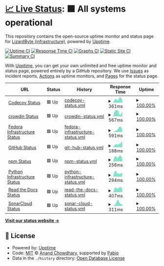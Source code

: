 # [📈 Live Status](https://status-dev.lizardbyte.dev): <!--live status--> **🟩 All systems operational**

This repository contains the open-source uptime monitor and status page for [LizardByte (infrastructure)](https://status-dev.lizardbyte.dev), powered by [Upptime](https://github.com/upptime/upptime).

[![Uptime CI](https://github.com/LizardByte-infrastructure/upptime-dev/workflows/Uptime%20CI/badge.svg)](https://github.com/LizardByte-infrastructure/upptime-dev/actions?query=workflow%3A%22Uptime+CI%22)
[![Response Time CI](https://github.com/LizardByte-infrastructure/upptime-dev/workflows/Response%20Time%20CI/badge.svg)](https://github.com/LizardByte-infrastructure/upptime-dev/actions?query=workflow%3A%22Response+Time+CI%22)
[![Graphs CI](https://github.com/LizardByte-infrastructure/upptime-dev/workflows/Graphs%20CI/badge.svg)](https://github.com/LizardByte-infrastructure/upptime-dev/actions?query=workflow%3A%22Graphs+CI%22)
[![Static Site CI](https://github.com/LizardByte-infrastructure/upptime-dev/workflows/Static%20Site%20CI/badge.svg)](https://github.com/LizardByte-infrastructure/upptime-dev/actions?query=workflow%3A%22Static+Site+CI%22)
[![Summary CI](https://github.com/LizardByte-infrastructure/upptime-dev/workflows/Summary%20CI/badge.svg)](https://github.com/LizardByte-infrastructure/upptime-dev/actions?query=workflow%3A%22Summary+CI%22)

With [Upptime](https://upptime.js.org), you can get your own unlimited and free uptime monitor and status page, powered entirely by a GitHub repository. We use [Issues](https://github.com/LizardByte-infrastructure/upptime-dev/issues) as incident reports, [Actions](https://github.com/LizardByte-infrastructure/upptime-dev/actions) as uptime monitors, and [Pages](https://status-dev.lizardbyte.dev) for the status page.

<!--start: status pages-->
<!-- This summary is generated by Upptime (https://github.com/upptime/upptime) -->
<!-- Do not edit this manually, your changes will be overwritten -->
<!-- prettier-ignore -->
| URL | Status | History | Response Time | Uptime |
| --- | ------ | ------- | ------------- | ------ |
| <img alt="" src="https://icons.duckduckgo.com/ip3/status.codecov.com.ico" height="13"> [Codecov Status](https://status.codecov.com/) | 🟩 Up | [codecov-status.yml](https://github.com/LizardByte-infrastructure/upptime-dev/commits/HEAD/history/codecov-status.yml) | <details><summary><img alt="Response time graph" src="./graphs/codecov-status/response-time-week.png" height="20"> 361ms</summary><br><a href="https://status-dev.lizardbyte.dev/history/codecov-status"><img alt="Response time 361" src="https://img.shields.io/endpoint?url=https%3A%2F%2Fraw.githubusercontent.com%2FLizardByte-infrastructure%2Fupptime-dev%2FHEAD%2Fapi%2Fcodecov-status%2Fresponse-time.json"></a><br><a href="https://status-dev.lizardbyte.dev/history/codecov-status"><img alt="24-hour response time 361" src="https://img.shields.io/endpoint?url=https%3A%2F%2Fraw.githubusercontent.com%2FLizardByte-infrastructure%2Fupptime-dev%2FHEAD%2Fapi%2Fcodecov-status%2Fresponse-time-day.json"></a><br><a href="https://status-dev.lizardbyte.dev/history/codecov-status"><img alt="7-day response time 361" src="https://img.shields.io/endpoint?url=https%3A%2F%2Fraw.githubusercontent.com%2FLizardByte-infrastructure%2Fupptime-dev%2FHEAD%2Fapi%2Fcodecov-status%2Fresponse-time-week.json"></a><br><a href="https://status-dev.lizardbyte.dev/history/codecov-status"><img alt="30-day response time 361" src="https://img.shields.io/endpoint?url=https%3A%2F%2Fraw.githubusercontent.com%2FLizardByte-infrastructure%2Fupptime-dev%2FHEAD%2Fapi%2Fcodecov-status%2Fresponse-time-month.json"></a><br><a href="https://status-dev.lizardbyte.dev/history/codecov-status"><img alt="1-year response time 361" src="https://img.shields.io/endpoint?url=https%3A%2F%2Fraw.githubusercontent.com%2FLizardByte-infrastructure%2Fupptime-dev%2FHEAD%2Fapi%2Fcodecov-status%2Fresponse-time-year.json"></a></details> | <details><summary><a href="https://status-dev.lizardbyte.dev/history/codecov-status">100.00%</a></summary><a href="https://status-dev.lizardbyte.dev/history/codecov-status"><img alt="All-time uptime 100.00%" src="https://img.shields.io/endpoint?url=https%3A%2F%2Fraw.githubusercontent.com%2FLizardByte-infrastructure%2Fupptime-dev%2FHEAD%2Fapi%2Fcodecov-status%2Fuptime.json"></a><br><a href="https://status-dev.lizardbyte.dev/history/codecov-status"><img alt="24-hour uptime 100.00%" src="https://img.shields.io/endpoint?url=https%3A%2F%2Fraw.githubusercontent.com%2FLizardByte-infrastructure%2Fupptime-dev%2FHEAD%2Fapi%2Fcodecov-status%2Fuptime-day.json"></a><br><a href="https://status-dev.lizardbyte.dev/history/codecov-status"><img alt="7-day uptime 100.00%" src="https://img.shields.io/endpoint?url=https%3A%2F%2Fraw.githubusercontent.com%2FLizardByte-infrastructure%2Fupptime-dev%2FHEAD%2Fapi%2Fcodecov-status%2Fuptime-week.json"></a><br><a href="https://status-dev.lizardbyte.dev/history/codecov-status"><img alt="30-day uptime 100.00%" src="https://img.shields.io/endpoint?url=https%3A%2F%2Fraw.githubusercontent.com%2FLizardByte-infrastructure%2Fupptime-dev%2FHEAD%2Fapi%2Fcodecov-status%2Fuptime-month.json"></a><br><a href="https://status-dev.lizardbyte.dev/history/codecov-status"><img alt="1-year uptime 100.00%" src="https://img.shields.io/endpoint?url=https%3A%2F%2Fraw.githubusercontent.com%2FLizardByte-infrastructure%2Fupptime-dev%2FHEAD%2Fapi%2Fcodecov-status%2Fuptime-year.json"></a></details>
| <img alt="" src="https://icons.duckduckgo.com/ip3/status.crowdin.com.ico" height="13"> [crowdin Status](https://status.crowdin.com/) | 🟩 Up | [crowdin-status.yml](https://github.com/LizardByte-infrastructure/upptime-dev/commits/HEAD/history/crowdin-status.yml) | <details><summary><img alt="Response time graph" src="./graphs/crowdin-status/response-time-week.png" height="20"> 567ms</summary><br><a href="https://status-dev.lizardbyte.dev/history/crowdin-status"><img alt="Response time 567" src="https://img.shields.io/endpoint?url=https%3A%2F%2Fraw.githubusercontent.com%2FLizardByte-infrastructure%2Fupptime-dev%2FHEAD%2Fapi%2Fcrowdin-status%2Fresponse-time.json"></a><br><a href="https://status-dev.lizardbyte.dev/history/crowdin-status"><img alt="24-hour response time 567" src="https://img.shields.io/endpoint?url=https%3A%2F%2Fraw.githubusercontent.com%2FLizardByte-infrastructure%2Fupptime-dev%2FHEAD%2Fapi%2Fcrowdin-status%2Fresponse-time-day.json"></a><br><a href="https://status-dev.lizardbyte.dev/history/crowdin-status"><img alt="7-day response time 567" src="https://img.shields.io/endpoint?url=https%3A%2F%2Fraw.githubusercontent.com%2FLizardByte-infrastructure%2Fupptime-dev%2FHEAD%2Fapi%2Fcrowdin-status%2Fresponse-time-week.json"></a><br><a href="https://status-dev.lizardbyte.dev/history/crowdin-status"><img alt="30-day response time 567" src="https://img.shields.io/endpoint?url=https%3A%2F%2Fraw.githubusercontent.com%2FLizardByte-infrastructure%2Fupptime-dev%2FHEAD%2Fapi%2Fcrowdin-status%2Fresponse-time-month.json"></a><br><a href="https://status-dev.lizardbyte.dev/history/crowdin-status"><img alt="1-year response time 567" src="https://img.shields.io/endpoint?url=https%3A%2F%2Fraw.githubusercontent.com%2FLizardByte-infrastructure%2Fupptime-dev%2FHEAD%2Fapi%2Fcrowdin-status%2Fresponse-time-year.json"></a></details> | <details><summary><a href="https://status-dev.lizardbyte.dev/history/crowdin-status">100.00%</a></summary><a href="https://status-dev.lizardbyte.dev/history/crowdin-status"><img alt="All-time uptime 100.00%" src="https://img.shields.io/endpoint?url=https%3A%2F%2Fraw.githubusercontent.com%2FLizardByte-infrastructure%2Fupptime-dev%2FHEAD%2Fapi%2Fcrowdin-status%2Fuptime.json"></a><br><a href="https://status-dev.lizardbyte.dev/history/crowdin-status"><img alt="24-hour uptime 100.00%" src="https://img.shields.io/endpoint?url=https%3A%2F%2Fraw.githubusercontent.com%2FLizardByte-infrastructure%2Fupptime-dev%2FHEAD%2Fapi%2Fcrowdin-status%2Fuptime-day.json"></a><br><a href="https://status-dev.lizardbyte.dev/history/crowdin-status"><img alt="7-day uptime 100.00%" src="https://img.shields.io/endpoint?url=https%3A%2F%2Fraw.githubusercontent.com%2FLizardByte-infrastructure%2Fupptime-dev%2FHEAD%2Fapi%2Fcrowdin-status%2Fuptime-week.json"></a><br><a href="https://status-dev.lizardbyte.dev/history/crowdin-status"><img alt="30-day uptime 100.00%" src="https://img.shields.io/endpoint?url=https%3A%2F%2Fraw.githubusercontent.com%2FLizardByte-infrastructure%2Fupptime-dev%2FHEAD%2Fapi%2Fcrowdin-status%2Fuptime-month.json"></a><br><a href="https://status-dev.lizardbyte.dev/history/crowdin-status"><img alt="1-year uptime 100.00%" src="https://img.shields.io/endpoint?url=https%3A%2F%2Fraw.githubusercontent.com%2FLizardByte-infrastructure%2Fupptime-dev%2FHEAD%2Fapi%2Fcrowdin-status%2Fuptime-year.json"></a></details>
| <img alt="" src="https://fedoraproject.org/favicon.ico" height="13"> [Fedora Infrastructure Status](https://status.fedoraproject.org/) | 🟩 Up | [fedora-infrastructure-status.yml](https://github.com/LizardByte-infrastructure/upptime-dev/commits/HEAD/history/fedora-infrastructure-status.yml) | <details><summary><img alt="Response time graph" src="./graphs/fedora-infrastructure-status/response-time-week.png" height="20"> 591ms</summary><br><a href="https://status-dev.lizardbyte.dev/history/fedora-infrastructure-status"><img alt="Response time 591" src="https://img.shields.io/endpoint?url=https%3A%2F%2Fraw.githubusercontent.com%2FLizardByte-infrastructure%2Fupptime-dev%2FHEAD%2Fapi%2Ffedora-infrastructure-status%2Fresponse-time.json"></a><br><a href="https://status-dev.lizardbyte.dev/history/fedora-infrastructure-status"><img alt="24-hour response time 591" src="https://img.shields.io/endpoint?url=https%3A%2F%2Fraw.githubusercontent.com%2FLizardByte-infrastructure%2Fupptime-dev%2FHEAD%2Fapi%2Ffedora-infrastructure-status%2Fresponse-time-day.json"></a><br><a href="https://status-dev.lizardbyte.dev/history/fedora-infrastructure-status"><img alt="7-day response time 591" src="https://img.shields.io/endpoint?url=https%3A%2F%2Fraw.githubusercontent.com%2FLizardByte-infrastructure%2Fupptime-dev%2FHEAD%2Fapi%2Ffedora-infrastructure-status%2Fresponse-time-week.json"></a><br><a href="https://status-dev.lizardbyte.dev/history/fedora-infrastructure-status"><img alt="30-day response time 591" src="https://img.shields.io/endpoint?url=https%3A%2F%2Fraw.githubusercontent.com%2FLizardByte-infrastructure%2Fupptime-dev%2FHEAD%2Fapi%2Ffedora-infrastructure-status%2Fresponse-time-month.json"></a><br><a href="https://status-dev.lizardbyte.dev/history/fedora-infrastructure-status"><img alt="1-year response time 591" src="https://img.shields.io/endpoint?url=https%3A%2F%2Fraw.githubusercontent.com%2FLizardByte-infrastructure%2Fupptime-dev%2FHEAD%2Fapi%2Ffedora-infrastructure-status%2Fresponse-time-year.json"></a></details> | <details><summary><a href="https://status-dev.lizardbyte.dev/history/fedora-infrastructure-status">100.00%</a></summary><a href="https://status-dev.lizardbyte.dev/history/fedora-infrastructure-status"><img alt="All-time uptime 100.00%" src="https://img.shields.io/endpoint?url=https%3A%2F%2Fraw.githubusercontent.com%2FLizardByte-infrastructure%2Fupptime-dev%2FHEAD%2Fapi%2Ffedora-infrastructure-status%2Fuptime.json"></a><br><a href="https://status-dev.lizardbyte.dev/history/fedora-infrastructure-status"><img alt="24-hour uptime 100.00%" src="https://img.shields.io/endpoint?url=https%3A%2F%2Fraw.githubusercontent.com%2FLizardByte-infrastructure%2Fupptime-dev%2FHEAD%2Fapi%2Ffedora-infrastructure-status%2Fuptime-day.json"></a><br><a href="https://status-dev.lizardbyte.dev/history/fedora-infrastructure-status"><img alt="7-day uptime 100.00%" src="https://img.shields.io/endpoint?url=https%3A%2F%2Fraw.githubusercontent.com%2FLizardByte-infrastructure%2Fupptime-dev%2FHEAD%2Fapi%2Ffedora-infrastructure-status%2Fuptime-week.json"></a><br><a href="https://status-dev.lizardbyte.dev/history/fedora-infrastructure-status"><img alt="30-day uptime 100.00%" src="https://img.shields.io/endpoint?url=https%3A%2F%2Fraw.githubusercontent.com%2FLizardByte-infrastructure%2Fupptime-dev%2FHEAD%2Fapi%2Ffedora-infrastructure-status%2Fuptime-month.json"></a><br><a href="https://status-dev.lizardbyte.dev/history/fedora-infrastructure-status"><img alt="1-year uptime 100.00%" src="https://img.shields.io/endpoint?url=https%3A%2F%2Fraw.githubusercontent.com%2FLizardByte-infrastructure%2Fupptime-dev%2FHEAD%2Fapi%2Ffedora-infrastructure-status%2Fuptime-year.json"></a></details>
| <img alt="" src="https://icons.duckduckgo.com/ip3/www.githubstatus.com.ico" height="13"> [GitHub Status](https://www.githubstatus.com/) | 🟩 Up | [git-hub-status.yml](https://github.com/LizardByte-infrastructure/upptime-dev/commits/HEAD/history/git-hub-status.yml) | <details><summary><img alt="Response time graph" src="./graphs/git-hub-status/response-time-week.png" height="20"> 188ms</summary><br><a href="https://status-dev.lizardbyte.dev/history/git-hub-status"><img alt="Response time 188" src="https://img.shields.io/endpoint?url=https%3A%2F%2Fraw.githubusercontent.com%2FLizardByte-infrastructure%2Fupptime-dev%2FHEAD%2Fapi%2Fgit-hub-status%2Fresponse-time.json"></a><br><a href="https://status-dev.lizardbyte.dev/history/git-hub-status"><img alt="24-hour response time 188" src="https://img.shields.io/endpoint?url=https%3A%2F%2Fraw.githubusercontent.com%2FLizardByte-infrastructure%2Fupptime-dev%2FHEAD%2Fapi%2Fgit-hub-status%2Fresponse-time-day.json"></a><br><a href="https://status-dev.lizardbyte.dev/history/git-hub-status"><img alt="7-day response time 188" src="https://img.shields.io/endpoint?url=https%3A%2F%2Fraw.githubusercontent.com%2FLizardByte-infrastructure%2Fupptime-dev%2FHEAD%2Fapi%2Fgit-hub-status%2Fresponse-time-week.json"></a><br><a href="https://status-dev.lizardbyte.dev/history/git-hub-status"><img alt="30-day response time 188" src="https://img.shields.io/endpoint?url=https%3A%2F%2Fraw.githubusercontent.com%2FLizardByte-infrastructure%2Fupptime-dev%2FHEAD%2Fapi%2Fgit-hub-status%2Fresponse-time-month.json"></a><br><a href="https://status-dev.lizardbyte.dev/history/git-hub-status"><img alt="1-year response time 188" src="https://img.shields.io/endpoint?url=https%3A%2F%2Fraw.githubusercontent.com%2FLizardByte-infrastructure%2Fupptime-dev%2FHEAD%2Fapi%2Fgit-hub-status%2Fresponse-time-year.json"></a></details> | <details><summary><a href="https://status-dev.lizardbyte.dev/history/git-hub-status">100.00%</a></summary><a href="https://status-dev.lizardbyte.dev/history/git-hub-status"><img alt="All-time uptime 100.00%" src="https://img.shields.io/endpoint?url=https%3A%2F%2Fraw.githubusercontent.com%2FLizardByte-infrastructure%2Fupptime-dev%2FHEAD%2Fapi%2Fgit-hub-status%2Fuptime.json"></a><br><a href="https://status-dev.lizardbyte.dev/history/git-hub-status"><img alt="24-hour uptime 100.00%" src="https://img.shields.io/endpoint?url=https%3A%2F%2Fraw.githubusercontent.com%2FLizardByte-infrastructure%2Fupptime-dev%2FHEAD%2Fapi%2Fgit-hub-status%2Fuptime-day.json"></a><br><a href="https://status-dev.lizardbyte.dev/history/git-hub-status"><img alt="7-day uptime 100.00%" src="https://img.shields.io/endpoint?url=https%3A%2F%2Fraw.githubusercontent.com%2FLizardByte-infrastructure%2Fupptime-dev%2FHEAD%2Fapi%2Fgit-hub-status%2Fuptime-week.json"></a><br><a href="https://status-dev.lizardbyte.dev/history/git-hub-status"><img alt="30-day uptime 100.00%" src="https://img.shields.io/endpoint?url=https%3A%2F%2Fraw.githubusercontent.com%2FLizardByte-infrastructure%2Fupptime-dev%2FHEAD%2Fapi%2Fgit-hub-status%2Fuptime-month.json"></a><br><a href="https://status-dev.lizardbyte.dev/history/git-hub-status"><img alt="1-year uptime 100.00%" src="https://img.shields.io/endpoint?url=https%3A%2F%2Fraw.githubusercontent.com%2FLizardByte-infrastructure%2Fupptime-dev%2FHEAD%2Fapi%2Fgit-hub-status%2Fuptime-year.json"></a></details>
| <img alt="" src="https://icons.duckduckgo.com/ip3/status.npmjs.org.ico" height="13"> [npm Status](https://status.npmjs.org/) | 🟩 Up | [npm-status.yml](https://github.com/LizardByte-infrastructure/upptime-dev/commits/HEAD/history/npm-status.yml) | <details><summary><img alt="Response time graph" src="./graphs/npm-status/response-time-week.png" height="20"> 256ms</summary><br><a href="https://status-dev.lizardbyte.dev/history/npm-status"><img alt="Response time 256" src="https://img.shields.io/endpoint?url=https%3A%2F%2Fraw.githubusercontent.com%2FLizardByte-infrastructure%2Fupptime-dev%2FHEAD%2Fapi%2Fnpm-status%2Fresponse-time.json"></a><br><a href="https://status-dev.lizardbyte.dev/history/npm-status"><img alt="24-hour response time 256" src="https://img.shields.io/endpoint?url=https%3A%2F%2Fraw.githubusercontent.com%2FLizardByte-infrastructure%2Fupptime-dev%2FHEAD%2Fapi%2Fnpm-status%2Fresponse-time-day.json"></a><br><a href="https://status-dev.lizardbyte.dev/history/npm-status"><img alt="7-day response time 256" src="https://img.shields.io/endpoint?url=https%3A%2F%2Fraw.githubusercontent.com%2FLizardByte-infrastructure%2Fupptime-dev%2FHEAD%2Fapi%2Fnpm-status%2Fresponse-time-week.json"></a><br><a href="https://status-dev.lizardbyte.dev/history/npm-status"><img alt="30-day response time 256" src="https://img.shields.io/endpoint?url=https%3A%2F%2Fraw.githubusercontent.com%2FLizardByte-infrastructure%2Fupptime-dev%2FHEAD%2Fapi%2Fnpm-status%2Fresponse-time-month.json"></a><br><a href="https://status-dev.lizardbyte.dev/history/npm-status"><img alt="1-year response time 256" src="https://img.shields.io/endpoint?url=https%3A%2F%2Fraw.githubusercontent.com%2FLizardByte-infrastructure%2Fupptime-dev%2FHEAD%2Fapi%2Fnpm-status%2Fresponse-time-year.json"></a></details> | <details><summary><a href="https://status-dev.lizardbyte.dev/history/npm-status">100.00%</a></summary><a href="https://status-dev.lizardbyte.dev/history/npm-status"><img alt="All-time uptime 100.00%" src="https://img.shields.io/endpoint?url=https%3A%2F%2Fraw.githubusercontent.com%2FLizardByte-infrastructure%2Fupptime-dev%2FHEAD%2Fapi%2Fnpm-status%2Fuptime.json"></a><br><a href="https://status-dev.lizardbyte.dev/history/npm-status"><img alt="24-hour uptime 100.00%" src="https://img.shields.io/endpoint?url=https%3A%2F%2Fraw.githubusercontent.com%2FLizardByte-infrastructure%2Fupptime-dev%2FHEAD%2Fapi%2Fnpm-status%2Fuptime-day.json"></a><br><a href="https://status-dev.lizardbyte.dev/history/npm-status"><img alt="7-day uptime 100.00%" src="https://img.shields.io/endpoint?url=https%3A%2F%2Fraw.githubusercontent.com%2FLizardByte-infrastructure%2Fupptime-dev%2FHEAD%2Fapi%2Fnpm-status%2Fuptime-week.json"></a><br><a href="https://status-dev.lizardbyte.dev/history/npm-status"><img alt="30-day uptime 100.00%" src="https://img.shields.io/endpoint?url=https%3A%2F%2Fraw.githubusercontent.com%2FLizardByte-infrastructure%2Fupptime-dev%2FHEAD%2Fapi%2Fnpm-status%2Fuptime-month.json"></a><br><a href="https://status-dev.lizardbyte.dev/history/npm-status"><img alt="1-year uptime 100.00%" src="https://img.shields.io/endpoint?url=https%3A%2F%2Fraw.githubusercontent.com%2FLizardByte-infrastructure%2Fupptime-dev%2FHEAD%2Fapi%2Fnpm-status%2Fuptime-year.json"></a></details>
| <img alt="" src="https://icons.duckduckgo.com/ip3/status.python.org.ico" height="13"> [Python Infrastructure Status](https://status.python.org/) | 🟩 Up | [python-infrastructure-status.yml](https://github.com/LizardByte-infrastructure/upptime-dev/commits/HEAD/history/python-infrastructure-status.yml) | <details><summary><img alt="Response time graph" src="./graphs/python-infrastructure-status/response-time-week.png" height="20"> 294ms</summary><br><a href="https://status-dev.lizardbyte.dev/history/python-infrastructure-status"><img alt="Response time 294" src="https://img.shields.io/endpoint?url=https%3A%2F%2Fraw.githubusercontent.com%2FLizardByte-infrastructure%2Fupptime-dev%2FHEAD%2Fapi%2Fpython-infrastructure-status%2Fresponse-time.json"></a><br><a href="https://status-dev.lizardbyte.dev/history/python-infrastructure-status"><img alt="24-hour response time 294" src="https://img.shields.io/endpoint?url=https%3A%2F%2Fraw.githubusercontent.com%2FLizardByte-infrastructure%2Fupptime-dev%2FHEAD%2Fapi%2Fpython-infrastructure-status%2Fresponse-time-day.json"></a><br><a href="https://status-dev.lizardbyte.dev/history/python-infrastructure-status"><img alt="7-day response time 294" src="https://img.shields.io/endpoint?url=https%3A%2F%2Fraw.githubusercontent.com%2FLizardByte-infrastructure%2Fupptime-dev%2FHEAD%2Fapi%2Fpython-infrastructure-status%2Fresponse-time-week.json"></a><br><a href="https://status-dev.lizardbyte.dev/history/python-infrastructure-status"><img alt="30-day response time 294" src="https://img.shields.io/endpoint?url=https%3A%2F%2Fraw.githubusercontent.com%2FLizardByte-infrastructure%2Fupptime-dev%2FHEAD%2Fapi%2Fpython-infrastructure-status%2Fresponse-time-month.json"></a><br><a href="https://status-dev.lizardbyte.dev/history/python-infrastructure-status"><img alt="1-year response time 294" src="https://img.shields.io/endpoint?url=https%3A%2F%2Fraw.githubusercontent.com%2FLizardByte-infrastructure%2Fupptime-dev%2FHEAD%2Fapi%2Fpython-infrastructure-status%2Fresponse-time-year.json"></a></details> | <details><summary><a href="https://status-dev.lizardbyte.dev/history/python-infrastructure-status">100.00%</a></summary><a href="https://status-dev.lizardbyte.dev/history/python-infrastructure-status"><img alt="All-time uptime 100.00%" src="https://img.shields.io/endpoint?url=https%3A%2F%2Fraw.githubusercontent.com%2FLizardByte-infrastructure%2Fupptime-dev%2FHEAD%2Fapi%2Fpython-infrastructure-status%2Fuptime.json"></a><br><a href="https://status-dev.lizardbyte.dev/history/python-infrastructure-status"><img alt="24-hour uptime 100.00%" src="https://img.shields.io/endpoint?url=https%3A%2F%2Fraw.githubusercontent.com%2FLizardByte-infrastructure%2Fupptime-dev%2FHEAD%2Fapi%2Fpython-infrastructure-status%2Fuptime-day.json"></a><br><a href="https://status-dev.lizardbyte.dev/history/python-infrastructure-status"><img alt="7-day uptime 100.00%" src="https://img.shields.io/endpoint?url=https%3A%2F%2Fraw.githubusercontent.com%2FLizardByte-infrastructure%2Fupptime-dev%2FHEAD%2Fapi%2Fpython-infrastructure-status%2Fuptime-week.json"></a><br><a href="https://status-dev.lizardbyte.dev/history/python-infrastructure-status"><img alt="30-day uptime 100.00%" src="https://img.shields.io/endpoint?url=https%3A%2F%2Fraw.githubusercontent.com%2FLizardByte-infrastructure%2Fupptime-dev%2FHEAD%2Fapi%2Fpython-infrastructure-status%2Fuptime-month.json"></a><br><a href="https://status-dev.lizardbyte.dev/history/python-infrastructure-status"><img alt="1-year uptime 100.00%" src="https://img.shields.io/endpoint?url=https%3A%2F%2Fraw.githubusercontent.com%2FLizardByte-infrastructure%2Fupptime-dev%2FHEAD%2Fapi%2Fpython-infrastructure-status%2Fuptime-year.json"></a></details>
| <img alt="" src="https://icons.duckduckgo.com/ip3/status.readthedocs.com.ico" height="13"> [Read the Docs Status](https://status.readthedocs.com/) | 🟩 Up | [read-the-docs-status.yml](https://github.com/LizardByte-infrastructure/upptime-dev/commits/HEAD/history/read-the-docs-status.yml) | <details><summary><img alt="Response time graph" src="./graphs/read-the-docs-status/response-time-week.png" height="20"> 407ms</summary><br><a href="https://status-dev.lizardbyte.dev/history/read-the-docs-status"><img alt="Response time 407" src="https://img.shields.io/endpoint?url=https%3A%2F%2Fraw.githubusercontent.com%2FLizardByte-infrastructure%2Fupptime-dev%2FHEAD%2Fapi%2Fread-the-docs-status%2Fresponse-time.json"></a><br><a href="https://status-dev.lizardbyte.dev/history/read-the-docs-status"><img alt="24-hour response time 407" src="https://img.shields.io/endpoint?url=https%3A%2F%2Fraw.githubusercontent.com%2FLizardByte-infrastructure%2Fupptime-dev%2FHEAD%2Fapi%2Fread-the-docs-status%2Fresponse-time-day.json"></a><br><a href="https://status-dev.lizardbyte.dev/history/read-the-docs-status"><img alt="7-day response time 407" src="https://img.shields.io/endpoint?url=https%3A%2F%2Fraw.githubusercontent.com%2FLizardByte-infrastructure%2Fupptime-dev%2FHEAD%2Fapi%2Fread-the-docs-status%2Fresponse-time-week.json"></a><br><a href="https://status-dev.lizardbyte.dev/history/read-the-docs-status"><img alt="30-day response time 407" src="https://img.shields.io/endpoint?url=https%3A%2F%2Fraw.githubusercontent.com%2FLizardByte-infrastructure%2Fupptime-dev%2FHEAD%2Fapi%2Fread-the-docs-status%2Fresponse-time-month.json"></a><br><a href="https://status-dev.lizardbyte.dev/history/read-the-docs-status"><img alt="1-year response time 407" src="https://img.shields.io/endpoint?url=https%3A%2F%2Fraw.githubusercontent.com%2FLizardByte-infrastructure%2Fupptime-dev%2FHEAD%2Fapi%2Fread-the-docs-status%2Fresponse-time-year.json"></a></details> | <details><summary><a href="https://status-dev.lizardbyte.dev/history/read-the-docs-status">100.00%</a></summary><a href="https://status-dev.lizardbyte.dev/history/read-the-docs-status"><img alt="All-time uptime 100.00%" src="https://img.shields.io/endpoint?url=https%3A%2F%2Fraw.githubusercontent.com%2FLizardByte-infrastructure%2Fupptime-dev%2FHEAD%2Fapi%2Fread-the-docs-status%2Fuptime.json"></a><br><a href="https://status-dev.lizardbyte.dev/history/read-the-docs-status"><img alt="24-hour uptime 100.00%" src="https://img.shields.io/endpoint?url=https%3A%2F%2Fraw.githubusercontent.com%2FLizardByte-infrastructure%2Fupptime-dev%2FHEAD%2Fapi%2Fread-the-docs-status%2Fuptime-day.json"></a><br><a href="https://status-dev.lizardbyte.dev/history/read-the-docs-status"><img alt="7-day uptime 100.00%" src="https://img.shields.io/endpoint?url=https%3A%2F%2Fraw.githubusercontent.com%2FLizardByte-infrastructure%2Fupptime-dev%2FHEAD%2Fapi%2Fread-the-docs-status%2Fuptime-week.json"></a><br><a href="https://status-dev.lizardbyte.dev/history/read-the-docs-status"><img alt="30-day uptime 100.00%" src="https://img.shields.io/endpoint?url=https%3A%2F%2Fraw.githubusercontent.com%2FLizardByte-infrastructure%2Fupptime-dev%2FHEAD%2Fapi%2Fread-the-docs-status%2Fuptime-month.json"></a><br><a href="https://status-dev.lizardbyte.dev/history/read-the-docs-status"><img alt="1-year uptime 100.00%" src="https://img.shields.io/endpoint?url=https%3A%2F%2Fraw.githubusercontent.com%2FLizardByte-infrastructure%2Fupptime-dev%2FHEAD%2Fapi%2Fread-the-docs-status%2Fuptime-year.json"></a></details>
| <img alt="" src="https://icons.duckduckgo.com/ip3/sonarcloud.statuspage.io.ico" height="13"> [SonarCloud Status](https://sonarcloud.statuspage.io/) | 🟩 Up | [sonar-cloud-status.yml](https://github.com/LizardByte-infrastructure/upptime-dev/commits/HEAD/history/sonar-cloud-status.yml) | <details><summary><img alt="Response time graph" src="./graphs/sonar-cloud-status/response-time-week.png" height="20"> 311ms</summary><br><a href="https://status-dev.lizardbyte.dev/history/sonar-cloud-status"><img alt="Response time 311" src="https://img.shields.io/endpoint?url=https%3A%2F%2Fraw.githubusercontent.com%2FLizardByte-infrastructure%2Fupptime-dev%2FHEAD%2Fapi%2Fsonar-cloud-status%2Fresponse-time.json"></a><br><a href="https://status-dev.lizardbyte.dev/history/sonar-cloud-status"><img alt="24-hour response time 311" src="https://img.shields.io/endpoint?url=https%3A%2F%2Fraw.githubusercontent.com%2FLizardByte-infrastructure%2Fupptime-dev%2FHEAD%2Fapi%2Fsonar-cloud-status%2Fresponse-time-day.json"></a><br><a href="https://status-dev.lizardbyte.dev/history/sonar-cloud-status"><img alt="7-day response time 311" src="https://img.shields.io/endpoint?url=https%3A%2F%2Fraw.githubusercontent.com%2FLizardByte-infrastructure%2Fupptime-dev%2FHEAD%2Fapi%2Fsonar-cloud-status%2Fresponse-time-week.json"></a><br><a href="https://status-dev.lizardbyte.dev/history/sonar-cloud-status"><img alt="30-day response time 311" src="https://img.shields.io/endpoint?url=https%3A%2F%2Fraw.githubusercontent.com%2FLizardByte-infrastructure%2Fupptime-dev%2FHEAD%2Fapi%2Fsonar-cloud-status%2Fresponse-time-month.json"></a><br><a href="https://status-dev.lizardbyte.dev/history/sonar-cloud-status"><img alt="1-year response time 311" src="https://img.shields.io/endpoint?url=https%3A%2F%2Fraw.githubusercontent.com%2FLizardByte-infrastructure%2Fupptime-dev%2FHEAD%2Fapi%2Fsonar-cloud-status%2Fresponse-time-year.json"></a></details> | <details><summary><a href="https://status-dev.lizardbyte.dev/history/sonar-cloud-status">100.00%</a></summary><a href="https://status-dev.lizardbyte.dev/history/sonar-cloud-status"><img alt="All-time uptime 100.00%" src="https://img.shields.io/endpoint?url=https%3A%2F%2Fraw.githubusercontent.com%2FLizardByte-infrastructure%2Fupptime-dev%2FHEAD%2Fapi%2Fsonar-cloud-status%2Fuptime.json"></a><br><a href="https://status-dev.lizardbyte.dev/history/sonar-cloud-status"><img alt="24-hour uptime 100.00%" src="https://img.shields.io/endpoint?url=https%3A%2F%2Fraw.githubusercontent.com%2FLizardByte-infrastructure%2Fupptime-dev%2FHEAD%2Fapi%2Fsonar-cloud-status%2Fuptime-day.json"></a><br><a href="https://status-dev.lizardbyte.dev/history/sonar-cloud-status"><img alt="7-day uptime 100.00%" src="https://img.shields.io/endpoint?url=https%3A%2F%2Fraw.githubusercontent.com%2FLizardByte-infrastructure%2Fupptime-dev%2FHEAD%2Fapi%2Fsonar-cloud-status%2Fuptime-week.json"></a><br><a href="https://status-dev.lizardbyte.dev/history/sonar-cloud-status"><img alt="30-day uptime 100.00%" src="https://img.shields.io/endpoint?url=https%3A%2F%2Fraw.githubusercontent.com%2FLizardByte-infrastructure%2Fupptime-dev%2FHEAD%2Fapi%2Fsonar-cloud-status%2Fuptime-month.json"></a><br><a href="https://status-dev.lizardbyte.dev/history/sonar-cloud-status"><img alt="1-year uptime 100.00%" src="https://img.shields.io/endpoint?url=https%3A%2F%2Fraw.githubusercontent.com%2FLizardByte-infrastructure%2Fupptime-dev%2FHEAD%2Fapi%2Fsonar-cloud-status%2Fuptime-year.json"></a></details>

<!--end: status pages-->

[**Visit our status website →**](https://status-dev.lizardbyte.dev)

## 📄 License

- Powered by: [Upptime](https://github.com/upptime/upptime)
- Code: [MIT](./LICENSE) © [Anand Chowdhary](https://anandchowdhary.com), supported by [Pabio](https://pabio.com)
- Data in the `./history` directory: [Open Database License](https://opendatacommons.org/licenses/odbl/1-0/)
